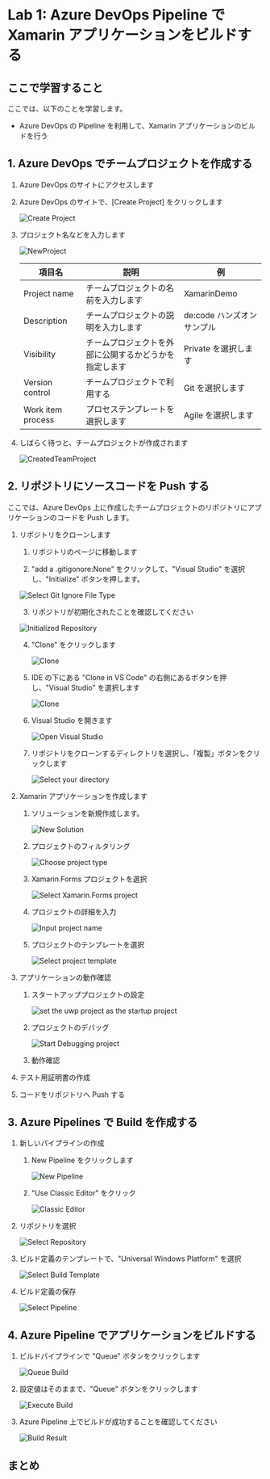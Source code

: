 # Lab 1: Azure DevOps Pipeline で Xamarin アプリケーションをビルドする

## ここで学習すること

ここでは、以下のことを学習します。

- Azure DevOps の Pipeline を利用して、Xamarin アプリケーションのビルドを行う

## 1. Azure DevOps でチームプロジェクトを作成する

1. Azure DevOps のサイトにアクセスします

2. Azure DevOps のサイトで、[Create Project] をクリックします

    ![Create Project](./screenshots/CreateTeamProject.png)

3. プロジェクト名などを入力します

    ![NewProject](./screenshots/CreateNewProject.png)

    |項目名|説明|例|
    |----|----|----|
    |Project name|チームプロジェクトの名前を入力します|XamarinDemo|
    |Description|チームプロジェクトの説明を入力します|de:code ハンズオンサンプル|
    |Visibility|チームプロジェクトを外部に公開するかどうかを指定します|Private を選択します|
    |Version control|チームプロジェクトで利用する |Git を選択します|
    |Work item process|プロセステンプレートを選択します|Agile を選択します|

4. しばらく待つと、チームプロジェクトが作成されます

    ![CreatedTeamProject](./screenshots/ProjectHome.png)

## 2. リポジトリにソースコードを Push する

ここでは、Azure DevOps 上に作成したチームプロジェクトのリポジトリにアプリケーションのコードを Push します。

1. リポジトリをクローンします
   1. リポジトリのページに移動します

   2. "add a .gitigonore:None" をクリックして、"Visual Studio" を選択し、"Initialize" ボタンを押します。

     ![Select Git Ignore File Type ](./screenshots/SelectGitIgnoreType.png)

   3. リポジトリが初期化されたことを確認してください

     ![Initialized Repository](./screenshots/InitializedRepository.png)

   4. "Clone" をクリックします

        ![Clone](./screenshots/ClickCloneButton.png)

   5. IDE の下にある "Clone in VS Code" の右側にあるボタンを押し、"Visual Studio" を選択します

        ![Clone](./screenshots/IDESelectVisualStudio.png)

   6. Visual Studio を開きます

        ![Open Visual Studio](./screenshots/OpenMsVsSelector.png)

   7. リポジトリをクローンするディレクトリを選択し、「複製」ボタンをクリックします

        ![Select your directory](./screenshots/ChooseRepoDirectory.png)

2. Xamarin アプリケーションを作成します

   1. ソリューションを新規作成します。

        ![New Solution](./screenshots/CreateSolutionInTeamExploter.png)

   2. プロジェクトのフィルタリング

        ![Choose project type](./screenshots/FilterProjectType.png)

   3. Xamarin.Forms プロジェクトを選択

        ![Select Xamarin.Forms project](./screenshots/SelectXamarinFormsProject.png)

   4. プロジェクトの詳細を入力

        ![Input project name](./screenshots/ProjectConfiguration.png)

   5. プロジェクトのテンプレートを選択

        ![Select project template](./screenshots/ChooseProjectTemplate.png)

3. アプリケーションの動作確認

   1. スタートアッププロジェクトの設定

        ![set the uwp project as the startup project](./screenshots/SetStartupProjectInSolutionExplorer.png)

   2. プロジェクトのデバッグ

        ![Start Debugging project](./screenshots/DebugUWPProject.png)

   3. 動作確認

4. テスト用証明書の作成


5. コードをリポジトリへ Push する

## 3. Azure Pipelines で Build を作成する

1. 新しいパイプラインの作成
   1. New Pipeline をクリックします

        ![New Pipeline](./screenshots/NewPipeline.png)

   2. "Use Classic Editor" をクリック

        ![Classic Editor](./screenshots/UseClassicEditor.png)

2. リポジトリを選択

     ![Select Repository](./screenshots/SelectYourRepo.png)

3. ビルド定義のテンプレートで、"Universal Windows Platform" を選択

     ![Select Build Template](./screenshots/SelectABuildTemplate.png)

4. ビルド定義の保存

     ![Select Pipeline](./screenshots/SaveBuildPipeline.png)

## 4. Azure Pipeline でアプリケーションをビルドする

1. ビルドパイプラインで "Queue" ボタンをクリックします

     ![Queue Build](./screenshots/ClickQueue.png)

2. 設定値はそのままで、"Queue" ボタンをクリックします

     ![Execute Build](./screenshots/ExecuteQueue.png)

3. Azure Pipeline 上でビルドが成功することを確認してください

     ![Build Result](./screenshots/BuildResult.png)

## まとめ

